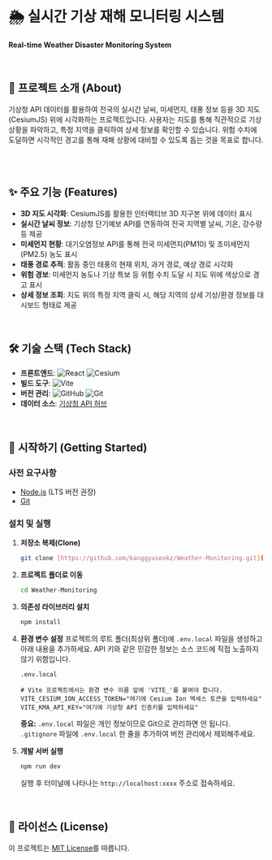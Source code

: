 # 🌦️ 실시간 기상 재해 모니터링 시스템
**Real-time Weather Disaster Monitoring System**

<br>

## 📖 프로젝트 소개 (About)
기상청 API 데이터를 활용하여 전국의 실시간 날씨, 미세먼지, 태풍 정보 등을 3D 지도(CesiumJS) 위에 시각화하는 프로젝트입니다. 사용자는 지도를 통해 직관적으로 기상 상황을 파악하고, 특정 지역을 클릭하여 상세 정보를 확인할 수 있습니다. 위험 수치에 도달하면 시각적인 경고를 통해 재해 상황에 대비할 수 있도록 돕는 것을 목표로 합니다.

<br>

<br>

## ✨ 주요 기능 (Features)
- **3D 지도 시각화**: CesiumJS를 활용한 인터랙티브 3D 지구본 위에 데이터 표시
- **실시간 날씨 정보**: 기상청 단기예보 API를 연동하여 전국 지역별 날씨, 기온, 강수량 등 제공
- **미세먼지 현황**: 대기오염정보 API를 통해 전국 미세먼지(PM10) 및 초미세먼지(PM2.5) 농도 표시
- **태풍 경로 추적**: 활동 중인 태풍의 현재 위치, 과거 경로, 예상 경로 시각화
- **위험 경보**: 미세먼지 농도나 기상 특보 등 위험 수치 도달 시 지도 위에 색상으로 경고 표시
- **상세 정보 조회**: 지도 위의 특정 지역 클릭 시, 해당 지역의 상세 기상/환경 정보를 대시보드 형태로 제공

<br>

## 🛠️ 기술 스택 (Tech Stack)
- **프론트엔드**: ![React](https://img.shields.io/badge/React-61DAFB?style=for-the-badge&logo=react&logoColor=black) ![Cesium](https://img.shields.io/badge/Cesium-00AEEF?style=for-the-badge&logo=cesium&logoColor=white)
- **빌드 도구**: ![Vite](https://img.shields.io/badge/Vite-646CFF?style=for-the-badge&logo=vite&logoColor=white)
- **버전 관리**: ![GitHub](https://img.shields.io/badge/GitHub-181717?style=for-the-badge&logo=github&logoColor=white) ![Git](https://img.shields.io/badge/Git-181717?style=for-the-badge&logo=git&logoColor=orange)
- **데이터 소스**: [기상청 API 허브](https://apihub.kma.go.kr/)

<br>

## 🚀 시작하기 (Getting Started)

### 사전 요구사항
- [Node.js](https://nodejs.org/) (LTS 버전 권장)
- [Git](https://git-scm.com/)

### 설치 및 실행
1.  **저장소 복제(Clone)**
    ```bash
    git clone [https://github.com/kanggyuseokz/Weather-Monitoring.git](https://github.com/kanggyuseokz/Weather-Monitoring.git)
    ```

2.  **프로젝트 폴더로 이동**
    ```bash
    cd Weather-Monitoring
    ```

3.  **의존성 라이브러리 설치**
    ```bash
    npm install
    ```
4.  **환경 변수 설정**
    프로젝트의 루트 폴더(최상위 폴더)에 `.env.local` 파일을 생성하고 아래 내용을 추가하세요. API 키와 같은 민감한 정보는 소스 코드에 직접 노출하지 않기 위함입니다.

    `.env.local`
    ```
    # Vite 프로젝트에서는 환경 변수 이름 앞에 'VITE_'를 붙여야 합니다.
    VITE_CESIUM_ION_ACCESS_TOKEN="여기에 Cesium Ion 액세스 토큰을 입력하세요"
    VITE_KMA_API_KEY="여기에 기상청 API 인증키를 입력하세요"
    ```

    **중요:** `.env.local` 파일은 개인 정보이므로 Git으로 관리하면 안 됩니다. `.gitignore` 파일에 `.env.local` 한 줄을 추가하여 버전 관리에서 제외해주세요.

5.  **개발 서버 실행**
    ```bash
    npm run dev
    ```
    실행 후 터미널에 나타나는 `http://localhost:xxxx` 주소로 접속하세요.

<br>

## 📝 라이선스 (License)
이 프로젝트는 [MIT License](LICENSE)를 따릅니다.
